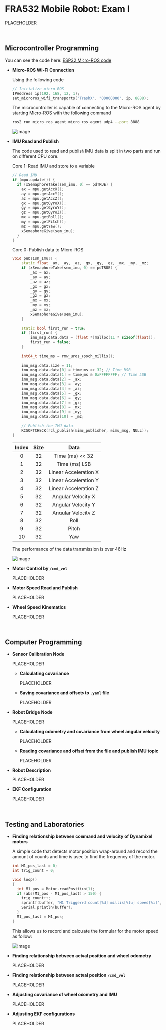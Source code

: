 # FRA532 Mobile Robot: Exam I

PLACEHOLDER

<br>

## Microcontroller Programming

You can see the code here: [ESP32 Micro-ROS code](https://github.com/Nopparuj-an/FRA532EXAM_WS/blob/master/src/micro-ros_publisher/src/main.cpp)

- **Micro-ROS Wi-Fi Connection**

    Using the following code
  
    ```cpp
    // Initialize micro-ROS
    IPAddress ip(192, 168, 12, 1);
    set_microros_wifi_transports("TrashX", "00000000", ip, 8888);
    ```
    
    The microcontroller is capable of connecting to the Micro-ROS agent by starting Micro-ROS with the following command

    ```sh
    ros2 run micro_ros_agent micro_ros_agent udp4 --port 8888
    ```
  
    ![image](https://github.com/Nopparuj-an/FRA532EXAM_WS/assets/47713359/bb2bea8a-add6-4df5-b29c-450aaf60f8c7)

- **IMU Read and Publish**

    The code used to read and publish IMU data is split in two parts and run on different CPU core.

    Core 1: Read IMU and store to a variable

    ```cpp
    // Read IMU
    if (mpu.update()) {
      if (xSemaphoreTake(sem_imu, 0) == pdTRUE) {
        ax = mpu.getAccX();
        ay = mpu.getAccY();
        az = mpu.getAccZ();
        gx = mpu.getGyroX();
        gy = mpu.getGyroY();
        gz = mpu.getGyroZ();
        mx = mpu.getRoll();
        my = mpu.getPitch();
        mz = mpu.getYaw();
        xSemaphoreGive(sem_imu);
      }
    }
    ```

    Core 0: Publish data to Micro-ROS

    ```cpp
    void publish_imu() {
        static float _ax, _ay, _az, _gx, _gy, _gz, _mx, _my, _mz;
        if (xSemaphoreTake(sem_imu, 0) == pdTRUE) {
            _ax = ax;
            _ay = ay;
            _az = az;
            _gx = gx;
            _gy = gy;
            _gz = gz;
            _mx = mx;
            _my = my;
            _mz = mz;
            xSemaphoreGive(sem_imu);
        }
        
        static bool first_run = true;
        if (first_run) {
            imu_msg.data.data = (float *)malloc(11 * sizeof(float));
            first_run = false;
        }
        
        int64_t time_ms = rmw_uros_epoch_millis();
        
        imu_msg.data.size = 11;
        imu_msg.data.data[0] = time_ms >> 32; // Time MSB
        imu_msg.data.data[1] = time_ms & 0xFFFFFFFF; // Time LSB
        imu_msg.data.data[2] = _ax;
        imu_msg.data.data[3] = _ay;
        imu_msg.data.data[4] = _az;
        imu_msg.data.data[5] = _gx;
        imu_msg.data.data[6] = _gy;
        imu_msg.data.data[7] = _gz;
        imu_msg.data.data[8] = _mx;
        imu_msg.data.data[9] = _my;
        imu_msg.data.data[10] = _mz;
        
        // Publish the IMU data
        RCSOFTCHECK(rcl_publish(&imu_publisher, &imu_msg, NULL));
    }
    ```

    | Index | Size | Data |
    |:---:|:---:|:---:|
    | 0 | 32 | Time (ms) << 32 |
    | 1 | 32 | Time (ms) LSB |
    | 2 | 32 | Linear Acceleration X |
    | 3 | 32 | Linear Acceleration Y |
    | 4 | 32 | Linear Acceleration Z |
    | 5 | 32 | Angular Velocity X |
    | 6 | 32 | Angular Velocity Y |
    | 7 | 32 | Angular Velocity Z |
    | 8 | 32 | Roll |
    | 9 | 32 | Pitch |
    | 10 | 32 | Yaw |

    The performance of the data transmission is over 46Hz

    ![image](https://github.com/Nopparuj-an/FRA532EXAM_WS/assets/47713359/88512286-c456-41a0-87cb-81f2a6026298)

- **Motor Control by `/cmd_vel`**

    PLACEHOLDER

- **Motor Speed Read and Publish**

    PLACEHOLDER

- **Wheel Speed Kinematics**

    PLACEHOLDER

<br>

## Computer Programming

- **Sensor Calibration Node**

    PLACEHOLDER
  
    - **Calculating covariance**
 
        PLACEHOLDER
      
    - **Saving covariance and offsets to `.yaml` file**
 
        PLACEHOLDER

- **Robot Bridge Node**

    PLACEHOLDER
  
    - **Calculating odometry and covariance from wheel angular velocity**
 
        PLACEHOLDER
      
    - **Reading covariance and offset from the file and publish IMU topic**
 
        PLACEHOLDER

- **Robot Description**

    PLACEHOLDER

- **EKF Configuration**

    PLACEHOLDER

<br>

## Testing and Laboratories

- **Finding relationship between command and velocity of Dynamixel motors**

    A simple code that detects motor position wrap-around and record the amount of counts and time is used to find the frequency of the motor.
  
    ```cpp
    int M1_pos_last = 0;
    int trig_count = 0;
    
    void loop() 
    {
      int M1_pos = Motor.readPosition(1);
      if (abs(M1_pos - M1_pos_last) > 150) {
        trig_count++;
        sprintf(buffer, "M1 Triggered count[%d] millis[%lu] speed[%i]", trig_count, millis(), Motor.readSpeed(1));
        Serial.println(buffer);
      }
      M1_pos_last = M1_pos;
    }
    ```
    This allows us to record and calculate the formular for the motor speed as follow:

    ![image](https://github.com/Nopparuj-an/FRA532EXAM_WS/assets/47713359/2b8b7c23-bc8f-4e88-9a38-10a52e235492)
  
- **Finding relationship between actual position and wheel odometry**

  PLACEHOLDER

- **Finding relationship between actual position `/cmd_vel`**

  PLACEHOLDER

- **Adjusting covariance of wheel odometry and IMU**

  PLACEHOLDER

- **Adjusting EKF configurations**

  PLACEHOLDER
